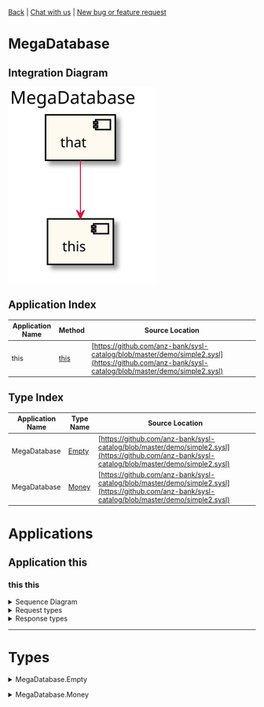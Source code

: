 

[Back](../README.md) | [Chat with us](https://anzoss.slack.com/messages/sysl-catalog/) | [New bug or feature request](https://github.com/anz-bank/sysl-catalog/issues/new)


# MegaDatabase

## Integration Diagram
![](integration.svg)







## Application Index
| Application Name | Method | Source Location |
----|----|----
this | [this](#this-this) | [https://github.com/anz-bank/sysl-catalog/blob/master/demo/simple2.sysl](https://github.com/anz-bank/sysl-catalog/blob/master/demo/simple2.sysl)|  

## Type Index


| Application Name | Type Name | Source Location |
|----|----|----|
| MegaDatabase | [Empty](#MegaDatabase.Empty) | [https://github.com/anz-bank/sysl-catalog/blob/master/demo/simple2.sysl](https://github.com/anz-bank/sysl-catalog/blob/master/demo/simple2.sysl)|
| MegaDatabase | [Money](#MegaDatabase.Money) | [https://github.com/anz-bank/sysl-catalog/blob/master/demo/simple2.sysl](https://github.com/anz-bank/sysl-catalog/blob/master/demo/simple2.sysl)|






# Applications








## Application this












### <a name=this-this></a>this this


<details>
<summary>Sequence Diagram</summary>

![](this/this.svg)
</details>

<details>
<summary>Request types</summary>


<span style="color:grey">No Request types</span>






</details>

<details>
<summary>Response types</summary>





<span style="color:grey">No Response Types</span>

</details>

---




# Types









<a name=MegaDatabase.Empty></a><details>
<summary>MegaDatabase.Empty</summary>

### MegaDatabase.Empty

- Empty Empty Empty

![](MegaDatabase/emptysimple.svg)

[Full Diagram](MegaDatabase/empty.svg)

#### Fields




<span style="color:grey">No Fields</span>


</details>

<a name=MegaDatabase.Money></a><details>
<summary>MegaDatabase.Money</summary>

### MegaDatabase.Money

- Money Money Money

![](MegaDatabase/moneysimple.svg)

[Full Diagram](MegaDatabase/money.svg)

#### Fields

| Field name | Type | Description |
|----|----|----|
| amount | int | |



</details>







<div class="footer">

